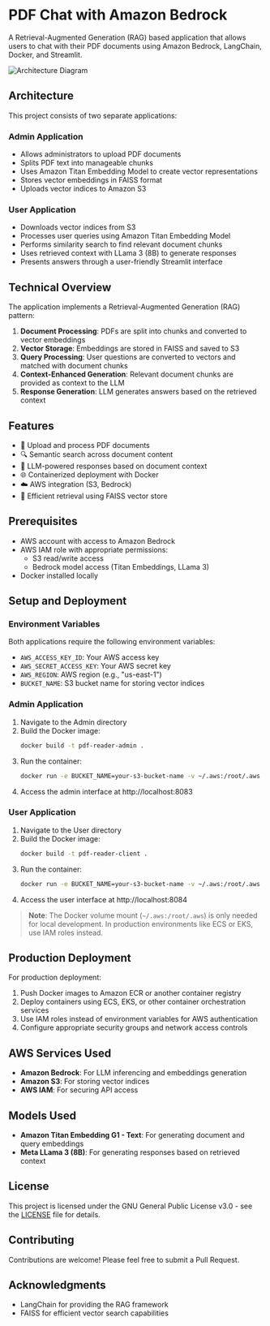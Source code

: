 # PDF Chat with Amazon Bedrock

A Retrieval-Augmented Generation (RAG) based application that allows users to chat with their PDF documents using Amazon Bedrock, LangChain, Docker, and Streamlit.

![Architecture Diagram](https://github.com/yourusername/pdf-chat-with-bedrock/raw/main/images/architecture.png)

## Architecture

This project consists of two separate applications:

### Admin Application
- Allows administrators to upload PDF documents
- Splits PDF text into manageable chunks
- Uses Amazon Titan Embedding Model to create vector representations
- Stores vector embeddings in FAISS format
- Uploads vector indices to Amazon S3

### User Application
- Downloads vector indices from S3
- Processes user queries using Amazon Titan Embedding Model
- Performs similarity search to find relevant document chunks
- Uses retrieved context with LLama 3 (8B) to generate responses
- Presents answers through a user-friendly Streamlit interface

## Technical Overview

The application implements a Retrieval-Augmented Generation (RAG) pattern:

1. **Document Processing**: PDFs are split into chunks and converted to vector embeddings
2. **Vector Storage**: Embeddings are stored in FAISS and saved to S3
3. **Query Processing**: User questions are converted to vectors and matched with document chunks 
4. **Context-Enhanced Generation**: Relevant document chunks are provided as context to the LLM
5. **Response Generation**: LLM generates answers based on the retrieved context

## Features

- 📄 Upload and process PDF documents
- 🔍 Semantic search across document content
- 🤖 LLM-powered responses based on document context
- 🌐 Containerized deployment with Docker
- ☁️ AWS integration (S3, Bedrock)
- 🔗 Efficient retrieval using FAISS vector store

## Prerequisites

- AWS account with access to Amazon Bedrock
- AWS IAM role with appropriate permissions:
  - S3 read/write access
  - Bedrock model access (Titan Embeddings, LLama 3)
- Docker installed locally

## Setup and Deployment

### Environment Variables

Both applications require the following environment variables:
- `AWS_ACCESS_KEY_ID`: Your AWS access key
- `AWS_SECRET_ACCESS_KEY`: Your AWS secret key
- `AWS_REGION`: AWS region (e.g., "us-east-1")
- `BUCKET_NAME`: S3 bucket name for storing vector indices

### Admin Application

1. Navigate to the Admin directory
2. Build the Docker image:
   ```bash
   docker build -t pdf-reader-admin .
   ```
3. Run the container:
   ```bash
   docker run -e BUCKET_NAME=your-s3-bucket-name -v ~/.aws:/root/.aws -p 8083:8083 -it pdf-reader-admin
   ```
4. Access the admin interface at http://localhost:8083

### User Application

1. Navigate to the User directory
2. Build the Docker image:
   ```bash
   docker build -t pdf-reader-client .
   ```
3. Run the container:
   ```bash
   docker run -e BUCKET_NAME=your-s3-bucket-name -v ~/.aws:/root/.aws -p 8084:8084 -it pdf-reader-client
   ```
4. Access the user interface at http://localhost:8084

> **Note**: The Docker volume mount (`~/.aws:/root/.aws`) is only needed for local development. In production environments like ECS or EKS, use IAM roles instead.

## Production Deployment

For production deployment:

1. Push Docker images to Amazon ECR or another container registry
2. Deploy containers using ECS, EKS, or other container orchestration services
3. Use IAM roles instead of environment variables for AWS authentication
4. Configure appropriate security groups and network access controls

## AWS Services Used

- **Amazon Bedrock**: For LLM inferencing and embeddings generation
- **Amazon S3**: For storing vector indices
- **AWS IAM**: For securing API access

## Models Used

- **Amazon Titan Embedding G1 - Text**: For generating document and query embeddings
- **Meta LLama 3 (8B)**: For generating responses based on retrieved context

## License

This project is licensed under the GNU General Public License v3.0 - see the [LICENSE](LICENSE) file for details.

## Contributing

Contributions are welcome! Please feel free to submit a Pull Request.

## Acknowledgments

- LangChain for providing the RAG framework
- FAISS for efficient vector search capabilities

